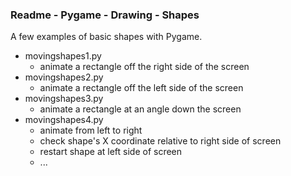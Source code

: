 ### Readme - Pygame - Drawing - Shapes

A few examples of basic shapes with Pygame.

* movingshapes1.py
  * animate a rectangle off the right side of the screen
* movingshapes2.py
  * animate a rectangle off the left side of the screen
* movingshapes3.py
  * animate a rectangle at an angle down the screen
* movingshapes4.py
  * animate from left to right
  * check shape's X coordinate relative to right side of screen
  * restart shape at left side of screen
  * ...
